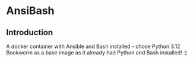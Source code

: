 # AnsiBash

## Introduction

A docker container with Ansible and Bash installed - chose Python 3.12 Bookworm as a base image as it already had Python and Bash installed! :)

